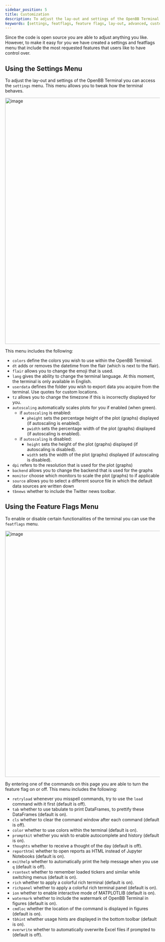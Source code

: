 ```yaml
---
sidebar_position: 5
title: Customization
description: To adjust the lay-out and settings of the OpenBB Terminal you can access the settings menu. This menu allows you to tweak how the terminal behaves. Next to that, to enable or disable certain functionalities of the terminal you can use the featflags menu.
keywords: [settings, featflags, feature flags, lay-out, advanced, customizing, openbb terminal]
---
```


Since the code is open source you are able to adjust anything you like. However, to make it easy for you we have created a settings and featflags menu that include the most requested features that users like to have control over. 

## Using the Settings Menu

To adjust the lay-out and settings of the OpenBB Terminal you can access the `settings` menu. This menu allows you to tweak how the terminal behaves. 

<img width="800" alt="image" src="https://user-images.githubusercontent.com/46355364/225057498-723a0310-da28-4079-8726-214618b5d5a2.png"></img>

This menu includes the following:

- `colors` define the colors you wish to use within the OpenBB Terminal.
- `dt` adds or removes the datetime from the flair (which is next to the flair).
- `flair` allows you to change the emoji that is used.
- `lang` gives the ability to change the terminal language. At this moment, the terminal is only available in English.
- `userdata` defines the folder you wish to export data you acquire from the terminal. Use quotes for custom locations.
- `tz` allows you to change the timezone if this is incorrectly displayed for you.
- `autoscaling` automatically scales plots for you if enabled (when green).
    - if `autoscaling` is enabled:
        - `pheight` sets the percentage height of the plot (graphs) displayed (if autoscaling is enabled).
        - `pwidth` sets the percentage width of the plot (graphs) displayed (if autoscaling is enabled).
    - if `autoscaling` is disabled:
        - `height` sets the height of the plot (graphs) displayed (if autoscaling is disabled).
        - `width` sets the width of the plot (graphs) displayed (if autoscaling is disabled).
- `dpi` refers to the resolution that is used for the plot (graphs)
- `backend` allows you to change the backend that is used for the graphs
- `monitor` choose which monitors to scale the plot (graphs) to if applicable
- `source` allows you to select a different source file in which the default data sources are written down
- `tbnews` whether to include the Twitter news toolbar.

## Using the Feature Flags Menu

To enable or disable certain functionalities of the terminal you can use the `featflags` menu.

<img width="800" alt="image" src="https://user-images.githubusercontent.com/46355364/225058457-507a7d0e-48a8-47f7-afa1-6967931f2255.png"></img>

By entering one of the commands on this page you are able to turn the feature flag on or off. This menu includes the following:

- `retryload` whenever you misspell commands, try to use the `load` command with it first (default is off).
- `tab` whether to use tabulate to print DataFrames, to prettify these DataFrames (default is on).
- `cls` whether to clear the command window after each command (default is off).
- `color` whether to use colors within the terminal (default is on).
- `promptkit` whether you wish to enable autocomplete and history (default is on).
- `thoughts` whether to receive a thought of the day (default is off).
- `reporthtml` whether to open reports as HTML instead of Jupyter Notebooks (default is on).
- `exithelp` whether to automatically print the help message when you use `q` (default is off).
- `rcontext` whether to remember loaded tickers and similar while switching menus (default is on).
- `rich` whether to apply a colorful rich terminal (default is on).
- `richpanel` whether to apply a colorful rich terminal panel (default is on).
- `ion` whether to enable interactive mode of MATPLOTLIB (default is on).
- `watermark` whether to include the watermark of OpenBB Terminal in figures (default is on).
- `cmdloc` whether the location of the command is displayed in figures (default is on).
- `tbhint` whether usage hints are displayed in the bottom toolbar (default is on).
- `overwrite` whether to automatically overwrite Excel files if prompted to (default is off).
